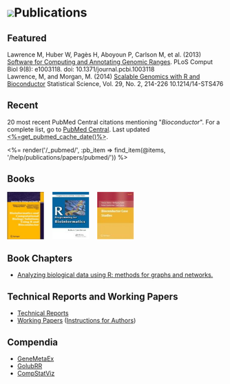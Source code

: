 # ![](/images/icons/magnifier.gif)Publications

<h2 name="featured">Featured</h2>

<div>
<div class="grey_box">
Lawrence M, Huber W, Pagès H, Aboyoun P, Carlson M, et al. (2013) <a
href="http://dx.doi.org/10.1371/journal.pcbi.1003118">Software for
Computing and Annotating Genomic Ranges</a>. PLoS Comput Biol 9(8):
e1003118. doi: 10.1371/journal.pcbi.1003118
</div>
<div class="white_box">
Lawrence, M, and Morgan, M. (2014) <a
href="http://arxiv.org/abs/1409.2864">Scalable Genomics with R
and Bioconductor</a> Statistical Science, Vol. 29, No. 2, 214-226
10.1214/14-STS476
</div>
</div>

<h2 name="recent">Recent</h2>

20 most recent PubMed Central citations mentioning &quot;*Bioconductor*&quot;.
For a complete list, go to <a href="http://www.ncbi.nlm.nih.gov/pmc/?term=bioconductor" target="_blank">PubMed Central</a>. Last updated 
<abbr class="timeago" title="<%=get_pubmed_cache_date()%>"><%=get_pubmed_cache_date()%></abbr>.

<p></p>

<%= render('/_pubmed/', :pb_item => find_item(@items, '/help/publications/papers/pubmed/')) %>


## Books

<a
href="books/bioinformatics-and-computational-biology-solutions/"
title="Landmark Bioconductor Book">
<img src="books/bioinformatics-and-computational-biology-solutions/bcbs_small.jpg" height="110"
alt="Monograph" width="85" /></a>&nbsp;&nbsp;&nbsp;&nbsp;
<a
href="books/r-programming-for-bioinformatics/" title="R Programming for Bioinformatics">
<img
src="books/r-programming-for-bioinformatics/rbioinf-small.jpg"
height="110" alt="R Programming for Bioinformatics" width="85" /></a>&nbsp;&nbsp;&nbsp;&nbsp;
<a href="books/bioconductor-case-studies/" title="Bioconductor Case Studies">
<img
src="books/bioconductor-case-studies/case-studies-small.jpg"
height="110" alt="Bioconductor Case Studies" width="85" /></a>

## Book Chapters
* [Analyzing biological data using R: methods for graphs and networks.](book-chapters/MiMB)

## Technical Reports and Working Papers

* [Technical Reports](tech-reports/)
* [Working Papers](http://www.bepress.com/bioconductor/) ([Instructions for Authors](http://www.bepress.com/bioconductor/authors.instructions.html))

## Compendia

* [GeneMetaEx](compendia/genemetaex/)
* [GolubRR](compendia/golubrr/)
* [CompStatViz](compendia/CompStatViz/)

